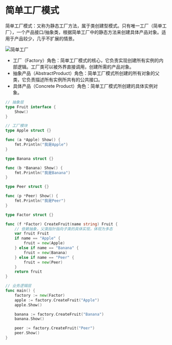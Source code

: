 # 简单工厂模式

简单工厂模式：又称为静态工厂方法，属于类创建型模式。只有唯一工厂（简单工厂），一个产品接口/抽象类，根据简单工厂中的静态方法来创建具体产品对象。适用于产品较少，几乎不扩展的情景。

![简单工厂](https://imgs-1306864474.cos.ap-beijing.myqcloud.com/img/%E7%AE%80%E5%8D%95%E5%B7%A5%E5%8E%82.jpg)

- 工厂（Factory）角色：简单工厂模式的核心，它负责实现创建所有实例的内部逻辑。工厂类可以被外界直接调用，创建所需的产品对象。
- 抽象产品（AbstractProduct）角色：简单工厂模式所创建的所有对象的父类，它负责描述所有实例所共有的公共接口。
- 具体产品（Concrete Product）角色：简单工厂模式所创建的具体实例对象。

```go
// 抽象层
type Fruit interface {
	Show()
}

// 工厂模块
type Apple struct {}

func (a *Apple) Show() {
	fmt.Println("我是Apple")
}

type Banana struct {}

func (b *Banana) Show() {
	fmt.Println("我是Banana")
}

type Peer struct {}

func (p *Peer) Show() {
	fmt.Println("我是Peer")
}

type Factor struct {}

func (f *Factor) CreateFruit(name string) Fruit {
	// 依赖抽象，父类指针指向子类的具体实现，体现为多态
	var fruit Fruit
	if name == "Apple" {
		fruit = new(Apple)
	} else if name == "Banana" {
		fruit = new(Banana)
	} else if name == "Peer" {
		fruit = new(Peer)
	}
	return fruit
}

// 业务逻辑层
func main() {
	factory := new(Factor)
	apple := factory.CreateFruit("Apple")
	apple.Show()

	banana := factory.CreateFruit("Banana")
	banana.Show()

	peer := factory.CreateFruit("Peer")
	peer.Show()
}
```

